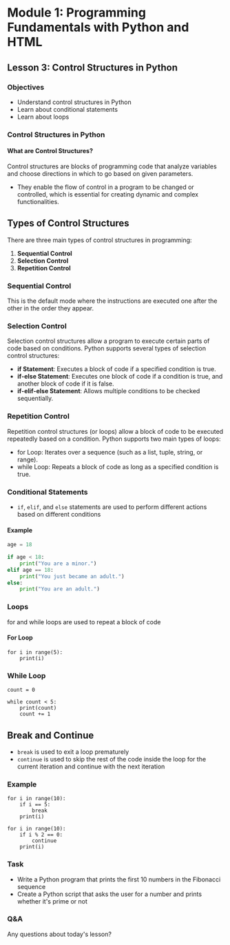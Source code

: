 # Module 1: Programming Fundamentals with Python and HTML

## Lesson 3: Control Structures in Python

### Objectives
- Understand control structures in Python
- Learn about conditional statements
- Learn about loops
### Control Structures in Python

#### What are Control Structures?
Control structures are blocks of programming code that analyze variables and choose directions in which to go based on given parameters. 
- They enable the flow of control in a program to be changed or controlled, which is essential for creating dynamic and complex functionalities.

## Types of Control Structures
There are three main types of control structures in programming:

1. **Sequential Control**
2. **Selection Control**
3. **Repetition Control**

### Sequential Control
This is the default mode where the instructions are executed one after the other in the order they appear.

### Selection Control
Selection control structures allow a program to execute certain parts of code based on conditions. Python supports several types of selection control structures:
- **if Statement**: Executes a block of code if a specified condition is true.
- **if-else Statement**: Executes one block of code if a condition is true, and another block of code if it is false.
- **if-elif-else Statement**: Allows multiple conditions to be checked sequentially.

### Repetition Control
Repetition control structures (or loops) allow a block of code to be executed repeatedly based on a condition. Python supports two main types of loops:

- for Loop: Iterates over a sequence (such as a list, tuple, string, or range).
- while Loop: Repeats a block of code as long as a specified condition is true.

### Conditional Statements
- `if`, `elif`, and `else` statements are used to perform different actions based on different conditions

#### Example
```python
age = 18

if age < 18:
    print("You are a minor.")
elif age == 18:
    print("You just became an adult.")
else:
    print("You are an adult.")
```
### Loops
for and while loops are used to repeat a block of code
#### For Loop
```
for i in range(5):
    print(i)
```

### While Loop
```
count = 0

while count < 5:
    print(count)
    count += 1
```

## Break and Continue
- `break` is used to exit a loop prematurely
- `continue` is used to skip the rest of the code inside the loop for the current iteration and continue with the next iteration

### Example
```
for i in range(10):
    if i == 5:
        break
    print(i)

for i in range(10):
    if i % 2 == 0:
        continue
    print(i)
```
### Task
- Write a Python program that prints the first 10 numbers in the Fibonacci sequence
- Create a Python script that asks the user for a number and prints whether it's prime or not
### Q&A
Any questions about today's lesson?